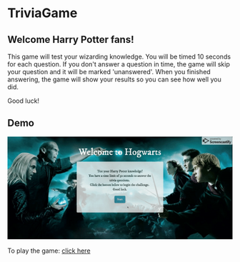 # TriviaGame

## Welcome Harry Potter fans! 
This game will test your wizarding knowledge. You will be timed 10 seconds for each question. If you don't answer a question in time, the game will skip your question and it will be marked 'unanswered'. When you finished answering, the game will show your results so you can see how well you did.

Good luck!

## Demo

![Trivia Game](demo/hpTriviaGame.gif)


To play the game: [click here](https://tracynle.github.io/TriviaGame/)
